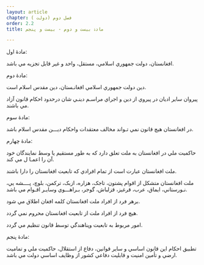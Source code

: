 ```yaml
---
layout: article
chapter: فصل دوم (دولت ) 
order: 2.2
title: مادۀ بیست و دوم - بیست و پنجم 

---
```



مادۀ اول:


افغانستان،‌ دولت جمهوري اسلامي، مستقل، واحد و غير قابل تجزيه مي باشد.

 

مادۀ دوم:

دين دولت جمهوري اسلامي افغانـستان، دين مقدس اسلام است.

پيروان ساير اديان در پيروي از دين و اجراي مراسـم دينـي شان درحدود احکام قانون آزاد مي باشند.

 

مادۀ سوم:

در افغانستان هيچ قانون نمي تـواند مخالف معتقدات واحکام ديـــن مقدس اسلام باشد.

 

مادۀ چهارم:

حاکميت ملي در افغانستان به ملت تعلق دارد که به طور مستقيم يا وسط نمايندگان خود آن را اعمـا ل مي کند.

ملت افغانستان عبارت است از تمام افرادي که تابعيت افغانستان را دارا باشند.

ملت افغانستان متشکل از اقوام پشتون، تاجک،‌ هزاره، ازبک، ترکمن،‌ بلوچ،‌ پــــشه يي، نـورستاني، ايماق، عرب، قرغيز، قزلباش، گوجر، بـراهـــوي وسايـر اقـوام مي باشد.

برهر فرد از افراد ملت افغانستان کلمه افغان اطلاق مي شود.

هيچ فرد از افراد ملت از تابعيت افغانستان محروم نمي گردد.

امور مربوط به تابعيت وپناهندگي توسط قانون تنظيم مي گردد.

 

مادۀ پنجم:

تطبيق احکام اين قانون اساسي و ساير قوانين، دفاع از استقلال، حاکميت ملي و تماميت ارضي و تأمين امنيت و قابليت دفاعي کشور از وظايف اساسي دولت مي باشد.
 
 

